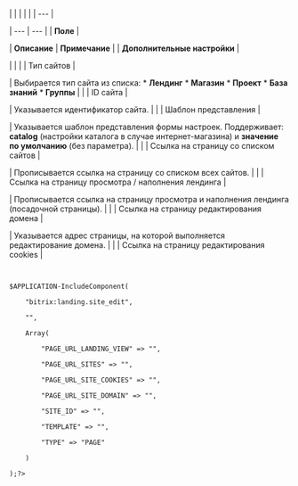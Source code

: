 |  |  |  |  |
| --- |

| --- | --- |
| **Поле** |

| **Описание** | **Примечание** |
| **Дополнительные настройки** |

| | |
| Тип сайтов |

| Выбирается тип сайта из списка:    * **Лендинг** * **Магазин** * **Проект** * **База знаний** * **Группы** |  |
| ID сайта |

| Указывается идентификатор сайта. |  |
| Шаблон представления |

| Указывается шаблон представления формы настроек. Поддерживает: **catalog** (настройки каталога в случае интернет-магазина) и **значение по умолчанию** (без параметра). |  |
| Ссылка на страницу со списком сайтов |

| Прописывается ссылка на страницу со списком всех сайтов. |  |
| Ссылка на страницу просмотра / наполнения лендинга |

| Прописывается ссылка на страницу просмотра и наполнения лендинга (посадочной страницы). |  |
| Ссылка на страницу редактирования домена |

| Указывается адрес страницы, на которой выполняется редактирование домена. |  |
| Ссылка на страницу редактирования cookies |

```
 

$APPLICATION-IncludeComponent(

	"bitrix:landing.site_edit",

	"",

	Array(

		"PAGE_URL_LANDING_VIEW" => "",

		"PAGE_URL_SITES" => "",

		"PAGE_URL_SITE_COOKIES" => "",

		"PAGE_URL_SITE_DOMAIN" => "",

		"SITE_ID" => "",

		"TEMPLATE" => "",

		"TYPE" => "PAGE"

	)

);?>  


 
```